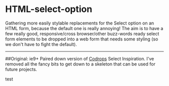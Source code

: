 # HTML-select-option
Gathering more easily stylable replacements for the Select option on an HTML form, because the default one is really annoying!
The aim is to have a few really good, responsive/cross browser/other buzz-words ready select form elements
to be dropped into a web form that needs some styling (so we don't have to fight the default).

---  

##Original: ie9+
Paired down version of [Codrops](https://github.com/codrops/SelectInspiration) Select Inspiration.
I've removed all the fancy bits to get down to a skeleton that can be used for future projects.

test
